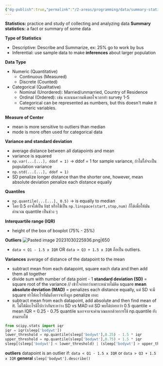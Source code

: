 ```yaml
---
{"dg-publish":true,"permalink":"/2-areas/programming/data/summary-statistics/","created":"2024-08-17T11:53:00.181+07:00","updated":"2025-09-14T20:28:16.746+07:00"}
---
```


**Statistics:** practice and study of collecting and analyzing data
**Summary statistics:** a fact or summary of some data

**Type of Statistics**
- Descriptive: Describe and Summarize, ex: 25% go to work by bus
- Inferential: use sample data to make **inferences** about larger population

**Data Type**
- Numeric (Quantitative)
	- Continuous (Measured)
	- Discrete (Counted)
- Categorical (Qualitative)
	- Nominal (Unordered): Married/unmarried, Country of Residence
	- Ordinal (Ordered): เช่น คะแนนความพึงพอใจเวลาทำ survey 1-5
	- Categorical can be represented as numbers, but this doesn't make it numeric variables.

**Measure of Center**
- mean is more sensitive to outliers than median
- mode is more often used for categorical data

**Variance and standard deviation**
- average distance between all datapoints and mean
- variance is squared
- `np.var(...[...], ddof = 1)` -> ddof = 1 for sample variance, ถ้าไม่ใส่จะเป็น population variance
- `np.std(...[...], ddof = 1)`
- SD penalize longer distance than the shorter one, however, mean absolute deviation penalize each distance equally

**Quantiles**
- `np.quantile(...[...], 0.5)` -> is equally to median
- โดย 0.5 อาจใส่เป็น list หรือใช้เป็น  `np.linspace(start,stop,num)` ก็ได้เพื่อให้มันคำนวณ quantile เป็นช่วง ๆ

**Interquartile range (IQR)**
- height of the box of boxplot (75% - 25%)

**Outliers**
![Pasted image 20231030225936.png|650](/img/user/3%20Resources/Attachment/Pasted%20image%2020231030225936.png)
- `data < Q1 - 1.5 x IQR` OR `data > Q3 + 1.5 x IQR` ถือเป็น outliers.

**Variances**
average of distance of the datapoint to the mean
- subtract mean from each datapoint, square each data and then add them all together
- divide sum with number of data point - 1
**standard deviation (SD)** = square root of the variance // เข้าใจง่ายกว่าเพราะหน่วยไม่ติด square
**mean absolute deviation (MAD)**  = penalizes each distance equally, แต่ SD จะมี square ทำให้อะไรที่มันยิ่งยาวจะยิ่งถูก penalize เยอะ
- subtract mean from each datapoint, add absolute and then find mean of it.
ไม่ได้มีอะไรดีไปกว่ากันระหว่าง SD vs MAD แต่ SD พบได้บ่อยกว่า
0.5 quantile = mean
IQR = 0.25 - 0.75 quantile
นอกจากจะคำนวณแยกด้วยการใช้ np.quantile ยังสามารถใช้
```python
from scipy.stats import iqr
iqr = iqr(sleep['bodywt'])
lower_threshold = np.quantile(sleep['bodywt'],0.25) - 1.5 * iqr
upper_threshold = np.quantile(sleep['bodywt'],0.75) + 1.5 * iqr
sleep[(sleep['bodywt'] < lower_threshold) | (sleep['bodywt'] > upper_threshold)]

```
**outliers**
datapoint is an outlier if: `data < Q1 - 1.5 x IQR` or `data > Q3 + 1.5 x IQR`
**general**
`sleep['bodywt'].describe()`